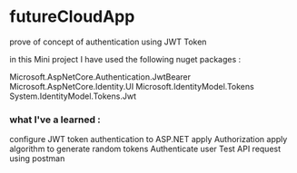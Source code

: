 # futureCloudApp
prove of concept of authentication using JWT Token

in this Mini project I have used the following nuget packages : 

Microsoft.AspNetCore.Authentication.JwtBearer
Microsoft.AspNetCore.Identity.UI
Microsoft.IdentityModel.Tokens
System.IdentityModel.Tokens.Jwt


### what I've a learned :
configure JWT token authentication to ASP.NET 
apply Authorization
apply algorithm to generate random tokens 
Authenticate user 
Test API request using postman




